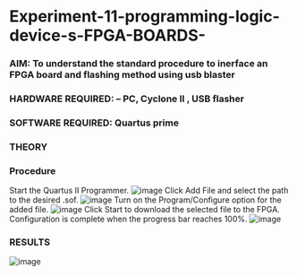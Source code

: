 # Experiment-11-programming-logic-device-s-FPGA-BOARDS-
 ### AIM: To understand the standard procedure to inerface an FPGA board and flashing method using usb blaster 
### HARDWARE REQUIRED:  – PC, Cyclone II , USB flasher
### SOFTWARE REQUIRED:   Quartus prime
### THEORY 

### Procedure 
Start the Quartus II Programmer.
![image](https://user-images.githubusercontent.com/94187572/174052347-4c4615aa-965e-4455-a3c0-0c57df73ea6c.png)
Click Add File and select the path to the desired .sof.
![image](https://user-images.githubusercontent.com/94187572/174052376-89480f19-ada4-4be7-ab4d-6c6c2bc6ec69.png)
Turn on the Program/Configure option for the added file.
![image](https://user-images.githubusercontent.com/94187572/174052420-e6911b48-a8bb-4348-b21b-20ad31aabe72.png)
Click Start to download the selected file to the FPGA. Configuration is complete when the progress bar reaches 100%.
 ![image](https://user-images.githubusercontent.com/94187572/174052452-74284130-940f-4a18-88ff-becdc464b89c.png)

### RESULTS 
![image](https://user-images.githubusercontent.com/94187572/174052534-ea44f1b9-38f5-4579-8552-97d32fb20f4e.png)

